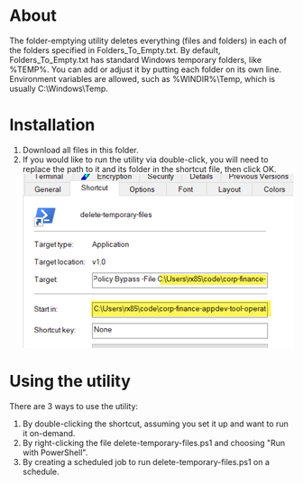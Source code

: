 # About
The folder-emptying utility deletes everything (files and folders) in each of the folders specified in Folders_To_Empty.txt.
By default, Folders_To_Empty.txt has standard Windows temporary folders, like %TEMP%.
You can add or adjust it by putting each folder on its own line. Environment variables are allowed, such as %WINDIR%\Temp, which is usually C:\Windows\Temp.

# Installation
1. Download all files in this folder.
2. If you would like to run the utility via double-click, you will need to replace the path to it and its folder in the shortcut file, then click OK.
![Updating the shortcut's paths](Shortcut.png)


# Using the utility
There are 3 ways to use the utility:
1. By double-clicking the shortcut, assuming you set it up and want to run it on-demand.
2. By right-clicking the file delete-temporary-files.ps1 and choosing "Run with PowerShell".
3. By creating a scheduled job to run delete-temporary-files.ps1 on a schedule.